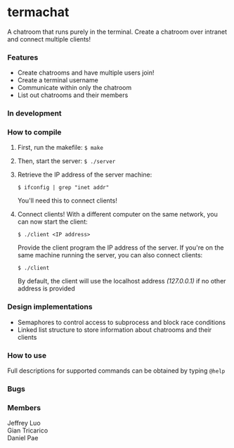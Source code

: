 # termachat
A chatroom that runs purely in the terminal. Create a chatroom over intranet and connect multiple clients!

### Features
+ Create chatrooms and have multiple users join!
+ Create a terminal username
+ Communicate within only the chatroom
+ List out chatrooms and their members

### In development

### How to compile

1. First, run the makefile: ```$ make```
2. Then, start the server: ```$ ./server```
3. Retrieve the IP address of the server machine: 

    ```$ ifconfig | grep "inet addr"```

   You'll need this to connect clients!

4. Connect clients! With a different computer on the same network, you can now start the client: 

    ```$ ./client <IP address>```

   Provide the client program the IP address of the server. If you're on the same machine running the server, you can also connect clients: 

    ```$ ./client```

   By default, the client will use the localhost address *(127.0.0.1)* if no other address is provided

### Design implementations

+ Semaphores to control access to subprocess and block race conditions
+ Linked list structure to store information about chatrooms and their clients
   
### How to use

Full descriptions for supported commands can be obtained by typing ```@help```

### Bugs

### Members
Jeffrey Luo<br>
Gian Tricarico<br>
Daniel Pae
